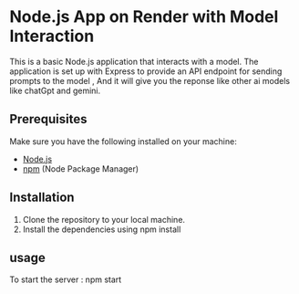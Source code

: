 # Node.js App on Render with Model Interaction

This is a basic Node.js application that interacts with a model. The application is set up with Express to provide an API endpoint for sending prompts to the model , And it will give you the reponse like other ai models like chatGpt and gemini.


## Prerequisites

Make sure you have the following installed on your machine:

- [Node.js](https://nodejs.org/)
- [npm](https://www.npmjs.com/) (Node Package Manager)

## Installation

1. Clone the repository to your local machine.
2. Install the dependencies using npm install

## usage


To start the server : npm start


 
